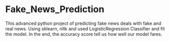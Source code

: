 # Fake_News_Prediction
This advanced python project of predicting fake news deals with fake and real news. Using sklearn, nltk and used LogisticRegression Classifier and fit the model. In the end, the accuracy score tell us how well our model fares.
